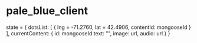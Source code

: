 # pale_blue_client

state = {
	dotsList: [
		{
    	lng = -71.2760,
    	lat = 42.4906,
    	contentId: mongooseId
		}
	],
	currentContent: {
		id: mongooseId
		text: "",
		image: url,
		audio: url
	}
}